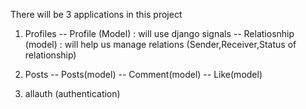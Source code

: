 There will be 3 applications in this project

1. Profiles
    -- Profile (Model) : will use django signals
    -- Relatiosnhip (model) : will help us manage         relations (Sender,Receiver,Status of relationship)

2. Posts
    -- Posts(model)
    -- Comment(model)
    -- Like(model)
    
3. allauth (authentication)
